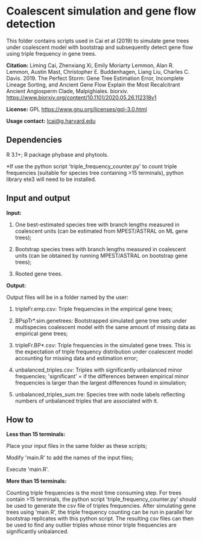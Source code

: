 # Coalescent simulation and gene flow detection

This folder contains scripts used in Cai et al (2019) to simulate gene trees under coalescent model with bootstrap and subsequently detect gene flow using triple frequency in gene trees.
<div id="citation"></div>

<b>Citation:</b> Liming Cai, Zhenxiang Xi, Emily Moriarty Lemmon, Alan R. Lemmon, Austin Mast, Christopher E. Buddenhagen, Liang Liu, Charles C. Davis. 2019. The Perfect Storm: Gene Tree Estimation Error, Incomplete Lineage Sorting, and Ancient Gene Flow Explain the Most Recalcitrant Ancient Angiosperm Clade, Malpighiales. biorxiv. https://www.biorxiv.org/content/10.1101/2020.05.26.112318v1

<b>License:</b> GPL https://www.gnu.org/licenses/gpl-3.0.html

<b>Usage contact:</b> [lcai@g.harvard.edu](mailto:lcai@g.harvard.edu)


## Dependencies

R 3.1+; R package phybase and phytools.

*If use the python script 'triple_frequency_counter.py' to count triple frequencies (suitable for species tree containing >15 terminals), python library ete3 will need to be installed.


## Input and output

<b>Input:</b> 

1. One best-estimated species tree with branch lengths measured in coalescent units (can be estimated from MPEST/ASTRAL on ML gene trees);

2. Bootstrap species trees with branch lengths measured in coalescent units (can be obtained by running MPEST/ASTRAL on bootstrap gene trees);

3. Rooted gene trees.

<b>Output:</b> 

Output files will be in a folder named by the user:

1. tripleFr.emp.csv: Triple frequencies in the empirical gene trees;

2. BPspTr*.sim.genetrees: Bootstrapped simulated gene tree sets under multispecies coalescent model with the same amount of missing data as empirical gene trees; 

3. tripleFr.BP*.csv: Triple frequencies in the simulated gene trees. This is the expectation of triple frequency distribution under coalescent model accounting for missing data and estimation error;

4. unbalanced_triples.csv: Triples with significantly unbalanced minor frequencies; 'significant' = if the differences between empirical minor frequencies is larger than the largest differences found in simulation;

5. unbalanced_triples_sum.tre: Species tree with node labels reflecting numbers of unbalanced triples that are associated with it.

## How to

<b>Less than 15 terminals:</b> 

Place your input files in the same folder as these scripts;

Modify 'main.R' to add the names of the input files;

Execute 'main.R'.

<b>More than 15 terminals:</b> 

Counting triple frequencies is the most time consuming step. For trees contain >15 terminals, the python script 'triple_frequency_counter.py' should be used to generate the csv file of triples frequencies.
After simulating gene trees using 'main.R', the triple frequency counting can be run in parallel for bootstrap replicates with this python script. The resulting csv files can then be used to find any
outlier triples whose minor triple frequencies are significantly unbalanced.

